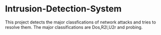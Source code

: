 # Intrusion-Detection-System

This project detects the major classfications of network attacks and tries to resolve them.
The major classifications are Dos,R2l,U2r and probing.
